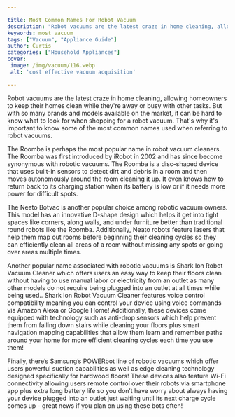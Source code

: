 ```yaml
---

title: Most Common Names For Robot Vacuum
description: "Robot vacuums are the latest craze in home cleaning, allowing homeowners to keep their homes clean while they're away or busy with...read now to learn more"
keywords: most vacuum
tags: ["Vacuum", "Appliance Guide"]
author: Curtis
categories: ["Household Appliances"]
cover: 
 image: /img/vacuum/116.webp
 alt: 'cost effective vacuum acquisition'

---
```


Robot vacuums are the latest craze in home cleaning, allowing homeowners to keep their homes clean while they're away or busy with other tasks. But with so many brands and models available on the market, it can be hard to know what to look for when shopping for a robot vacuum. That's why it's important to know some of the most common names used when referring to robot vacuums. 

The Roomba is perhaps the most popular name in robot vacuum cleaners. The Roomba was first introduced by iRobot in 2002 and has since become synonymous with robotic vacuums. The Roomba is a disc-shaped device that uses built-in sensors to detect dirt and debris in a room and then moves autonomously around the room cleaning it up. It even knows how to return back to its charging station when its battery is low or if it needs more power for difficult spots. 

The Neato Botvac is another popular choice among robotic vacuum owners. This model has an innovative D-shape design which helps it get into tight spaces like corners, along walls, and under furniture better than traditional round robots like the Roomba. Additionally, Neato robots feature lasers that help them map out rooms before beginning their cleaning cycles so they can efficiently clean all areas of a room without missing any spots or going over areas multiple times. 

Another popular name associated with robotic vacuums is Shark Ion Robot Vacuum Cleaner which offers users an easy way to keep their floors clean without having to use manual labor or electricity from an outlet as many other models do not require being plugged into an outlet at all times while being used.. Shark Ion Robot Vacuum Cleaner features voice control compatibility meaning you can control your device using voice commands via Amazon Alexa or Google Home! Additionally, these devices come equipped with technology such as anti-drop sensors which help prevent them from falling down stairs while cleaning your floors plus smart navigation mapping capabilities that allow them learn and remember paths around your home for more efficient cleaning cycles each time you use them! 

Finally, there’s Samsung’s POWERbot line of robotic vacuums which offer users powerful suction capabilities as well as edge cleaning technology designed specifically for hardwood floors! These devices also feature Wi-Fi connectivity allowing users remote control over their robots via smartphone app plus extra long battery life so you don’t have worry about always having your device plugged into an outlet just waiting until its next charge cycle comes up - great news if you plan on using these bots often!
